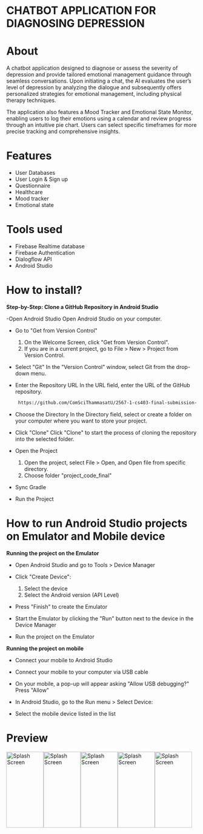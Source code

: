 # CHATBOT APPLICATION FOR DIAGNOSING DEPRESSION

   
# About
A chatbot application designed to diagnose or assess the severity of depression and provide tailored emotional management guidance through seamless conversations. Upon initiating a chat, the AI evaluates the user’s level of depression by analyzing the dialogue and subsequently offers personalized strategies for emotional management, including physical therapy techniques.

The application also features a Mood Tracker and Emotional State Monitor, enabling users to log their emotions using a calendar and review progress through an intuitive pie chart. Users can select specific timeframes for more precise tracking and comprehensive insights.

# Features
- User Databases
- User Login & Sign up
- Questionnaire
- Healthcare
- Mood tracker
- Emotional state

# Tools used

- Firebase Realtime database
- Firebase Authentication
- Dialogflow API
- Android Studio 

# How to install?
**Step-by-Step: Clone a GitHub Repository in Android Studio**

-Open Android Studio
   Open Android Studio on your computer.

- Go to "Get from Version Control"
   1. On the Welcome Screen, click "Get from Version Control".
   2. If you are in a current project, go to File > New > Project from Version Control.

- Select "Git"
   In the "Version Control" window, select Git from the drop-down menu.

- Enter the Repository URL
   In the URL field, enter the URL of the GitHub repository.
  ```sh
   https://github.com/ComSciThammasatU/2567-1-cs403-final-submission-66-2_14_tpb-s1-1.git

   ```

- Choose the Directory
   In the Directory field, select or create a folder on your computer where you want to store your project.
  
- Click "Clone"
   Click "Clone" to start the process of cloning the repository into the selected folder.

- Open the Project
   1. Open the project, select File > Open, and Open file from specific directory.
   2. Choose folder "project_code_final"
  
- Sync Gradle
- Run the Project

# How to run Android Studio projects on Emulator and Mobile device
**Running the project on the Emulator**

- Open Android Studio and go to Tools > Device Manager
  
- Click "Create Device":
   1. Select the device
   2. Select the Android version (API Level)
      
- Press "Finish" to create the Emulator
  
- Start the Emulator by clicking the "Run" button next to the device in the Device Manager
- Run the project on the Emulator

**Running the project on mobile**

- Connect your mobile to Android Studio
  
- Connect your mobile to your computer via USB cable
  
- On your mobile, a pop-up will appear asking "Allow USB debugging?" Press "Allow"
  
- In Android Studio, go to the Run menu > Select Device:
  
- Select the mobile device listed in the list


# Preview
<img src="https://github.com/ComSciThammasatU/2567-1-cs403-final-submission-66-2_14_tpb-s1/blob/main/screenshot/LoginPage.jpg?raw=true" alt="Splash Screen" width="98" height="200" /><img src="https://github.com/ComSciThammasatU/2567-1-cs403-final-submission-66-2_14_tpb-s1/blob/main/screenshot/HomePage.jpg?raw=true" alt="Splash Screen" width="98" height="200" /><img src="https://github.com/ComSciThammasatU/2567-1-cs403-final-submission-66-2_14_tpb-s1/blob/main/screenshot/ChatPage.jpg?raw=true" alt="Splash Screen" width="98" height="200" /><img src="https://github.com/ComSciThammasatU/2567-1-cs403-final-submission-66-2_14_tpb-s1/blob/main/screenshot/MoodTrackPage.jpg?raw=true" alt="Splash Screen" width="98" height="200" /><img src="https://github.com/ComSciThammasatU/2567-1-cs403-final-submission-66-2_14_tpb-s1/blob/main/screenshot/PiechartPage.jpg?raw=true" alt="Splash Screen" width="98" height="200" />





